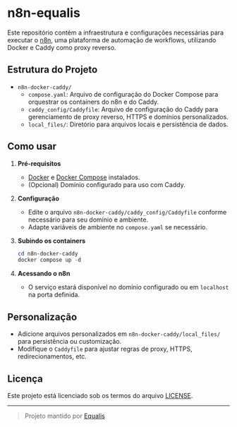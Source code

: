 # n8n-equalis

Este repositório contém a infraestrutura e configurações necessárias para executar o [n8n](https://n8n.io/), uma plataforma de automação de workflows, utilizando Docker e Caddy como proxy reverso.

## Estrutura do Projeto

- `n8n-docker-caddy/`
  - `compose.yaml`: Arquivo de configuração do Docker Compose para orquestrar os containers do n8n e do Caddy.
  - `caddy_config/Caddyfile`: Arquivo de configuração do Caddy para gerenciamento de proxy reverso, HTTPS e domínios personalizados.
  - `local_files/`: Diretório para arquivos locais e persistência de dados.

## Como usar

1. **Pré-requisitos**
   - [Docker](https://www.docker.com/get-started) e [Docker Compose](https://docs.docker.com/compose/) instalados.
   - (Opcional) Domínio configurado para uso com Caddy.

2. **Configuração**
   - Edite o arquivo `n8n-docker-caddy/caddy_config/Caddyfile` conforme necessário para seu domínio e ambiente.
   - Adapte variáveis de ambiente no `compose.yaml` se necessário.

3. **Subindo os containers**
   ```powershell
   cd n8n-docker-caddy
   docker compose up -d
   ```

4. **Acessando o n8n**
   - O serviço estará disponível no domínio configurado ou em `localhost` na porta definida.

## Personalização

- Adicione arquivos personalizados em `n8n-docker-caddy/local_files/` para persistência ou customização.
- Modifique o `Caddyfile` para ajustar regras de proxy, HTTPS, redirecionamentos, etc.

## Licença

Este projeto está licenciado sob os termos do arquivo [LICENSE](LICENSE).

---

> Projeto mantido por [Equalis](https://equalis.com.br)